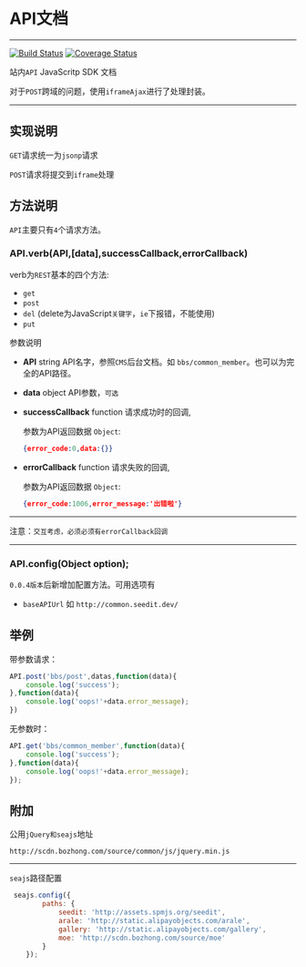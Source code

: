 # API文档

---

[![Build Status](https://travis-ci.org/MoeKit/seedit-api.svg)](https://travis-ci.org/MoeKit/seedit-api)
[![Coverage Status](https://img.shields.io/coveralls/MoeKit/seedit-api.svg)](https://coveralls.io/r/MoeKit/seedit-api)


站内`API` JavaScritp SDK 文档

对于`POST`跨域的问题，使用`iframeAjax`进行了处理封装。

---

## 实现说明

`GET`请求统一为`jsonp`请求

`POST`请求将提交到`iframe`处理

## 方法说明

`API`主要只有`4`个请求方法。


### API.verb(API,[data],successCallback,errorCallback)


verb为`REST`基本的四个方法:

+ `get`
+ `post`
+ `del` (delete为JavaScript`关键字`，`ie`下报错，不能使用)
+ `put`


参数说明

+ **API** string API名字，参照`CMS`后台文档。如 `bbs/common_member`。也可以为完全的API路径。
+ **data** object API参数，`可选`
+ **successCallback** function 请求成功时的回调,

    参数为API返回数据 `Object`:

    ```json
    {error_code:0,data:{}}
    ```

+ **errorCallback** function 请求失败的回调,

    参数为API返回数据 `Object`:

    ```json
    {error_code:1006,error_message:'出错啦'}
    ```

----

注意：`交互考虑，必须必须有errorCallback回调`

----


### API.config(Object option);
`0.0.4版本`后新增加配置方法。可用选项有

+ `baseAPIUrl` 如 `http://common.seedit.dev/`


## 举例

带参数请求：
```javascript
API.post('bbs/post',datas,function(data){
    console.log('success');
},function(data){
    console.log('oops!'+data.error_message);
})
```

无参数时：
```javascript
API.get('bbs/common_member',function(data){
    console.log('success');
},function(data){
    console.log('oops!'+data.error_message);
});
```


## 附加

公用`jQuery和seajs`地址

`http://scdn.bozhong.com/source/common/js/jquery.min.js`

---

`seajs`路径配置

```javascript
 seajs.config({
        paths: {
            seedit: 'http://assets.spmjs.org/seedit',
            arale: 'http://static.alipayobjects.com/arale',
            gallery: 'http://static.alipayobjects.com/gallery',
            moe: 'http://scdn.bozhong.com/source/moe'
        }
    });
```


